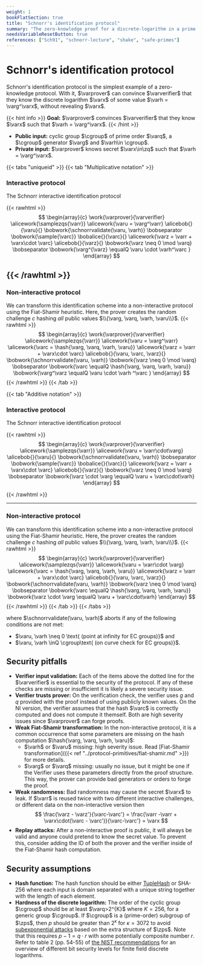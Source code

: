 ```yaml
---
weight: 1
bookFlatSection: true
title: "Schnorr's identification protocol"
summary: "The zero-knowledge proof for a discrete-logarithm in a prime modulo."
needsVariableResetButton: true
references: ["Sch91", "schnorr-lecture", "shake", "safe-primes"]
---
```

# Schnorr's identification protocol
  Schnorr's identification protocol is the simplest example of a zero-knowledge protocol. With it,
  $\varprover$ can convince $\varverifier$ that they know the discrete logarithm $\varx$ of some value
  $\varh = \varg^\varx$, without revealing $\varx$.

{{< hint info >}}
**Goal:**
$\varprover$ convinces $\varverifier$ that they know $\varx$ such that $\varh = \varg^\varx$.
{{< /hint >}}

 * __Public input:__ cyclic group $\cgroup$ of prime order $\varq$, a $\cgroup$ generator $\varg$ and $\varh\in \cgroup$.
 * __Private input:__ $\varprover$ knows secret $\varx\in\zq$ such that $\varh = \varg^\varx$.


{{< tabs "uniqueid" >}}
{{< tab "Multiplicative notation" >}}
### Interactive protocol
The Schnorr interactive identification protocol

{{< rawhtml >}}
 $$
 \begin{array}{c}
 \work{\varprover}{\varverifier}
 \alicework{\samplezqs{\varr}}
 \alicework{\varu = \varg^\varr}
 \alicebob{}{\varu}{}
 \bobwork{\schnorrvalidate(\varu, \varh)}
 \bobseparator
 \bobwork{\sample{\varc}}
 \bobalice{}{\varc}{}
 \alicework{\varz = \varr + \varx\cdot \varc}
 \alicebob{}{\varz}{}
 \bobwork{\varz \neq 0 \mod \varq}
 \bobseparator
 \bobwork{\varg^{\varz} \equalQ \varu \cdot \varh^\varc }
 \end{array}
 $$

{{< /rawhtml >}}
-----

### Non-interactive protocol
We can transform this identification scheme into a non-interactive protocol using the Fiat-Shamir heuristic. Here, the prover creates the random challenge $c$ hashing *all* public values $\\{\varg, \varq, \varh, \varu\\}$.
{{< rawhtml >}}
 $$
 \begin{array}{c}
 \work{\varprover}{\varverifier}
 \alicework{\samplezqs{\varr}}
 \alicework{\varu = \varg^\varr}
 \alicework{\varc = \hash{\varg, \varq, \varh, \varu}}
 \alicework{\varz = \varr + \varx\cdot \varc}
 \alicebob{}{\varu, \varc, \varz}{}
 \bobwork{\schnorrvalidate(\varu, \varh)}
 \bobwork{\varz \neq 0 \mod \varq}
 \bobseparator
 \bobwork{\varc \equalQ \hash{\varg, \varq, \varh, \varu}}
 \bobwork{\varg^\varz \equalQ \varu \cdot \varh ^\varc }
 \end{array}
 $$
{{< /rawhtml >}}
{{< /tab >}}


{{< tab "Additive notation" >}}

### Interactive protocol
The Schnorr interactive identification protocol


{{< rawhtml >}}
 $$
 \begin{array}{c}
 \work{\varprover}{\varverifier}
 \alicework{\samplezqs{\varr}}
 \alicework{\varu = \varr\cdot\varg}
 \alicebob{}{\varu}{}
 \bobwork{\schnorrvalidate(\varu, \varh)}
 \bobseparator
 \bobwork{\sample{\varc}}
 \bobalice{}{\varc}{}
 \alicework{\varz = \varr + \varx\cdot \varc}
 \alicebob{}{\varz}{}
 \bobwork{\varz \neq 0 \mod \varq}
 \bobseparator
 \bobwork{\varz \cdot \varg \equalQ \varu + \varc\cdot\varh}
 \end{array}
 $$



{{< /rawhtml >}}

-----

### Non-interactive protocol
We can transform this identification scheme into a non-interactive protocol using the Fiat-Shamir heuristic. Here, the prover creates the random challenge $c$ hashing *all* public values $\\{\varg, \varq, \varh, \varu\\}$.
{{< rawhtml >}}
 $$
 \begin{array}{c}
 \work{\varprover}{\varverifier}
 \alicework{\samplezqs{\varr}}
 \alicework{\varu = \varr\cdot \varg}
 \alicework{\varc = \hash{\varg, \varq, \varh, \varu}}
 \alicework{\varz = \varr + \varx\cdot \varc}
 \alicebob{}{\varu, \varc, \varz}{}
 \bobwork{\schnorrvalidate(\varu, \varh)}
 \bobwork{\varz \neq 0 \mod \varq}
 \bobseparator
 \bobwork{\varc \equalQ \hash{\varg, \varq, \varh, \varu}}
 \bobwork{\varz \cdot \varg \equalQ \varu + \varc\cdot\varh}
 \end{array}
 $$
{{< /rawhtml >}}
{{< /tab >}}
{{< /tabs >}}


where $\schnorrvalidate(\varu, \varh)$ aborts if any of the following conditions are not met:
 * $\varu, \varh \neq 0 \text{ (point at infinity for EC groups)}$ and
 * $\varu, \varh \inQ \cgroup\text{ (on curve check for EC groups)}$.

## Security pitfalls
 * **Verifier input validation:** Each of the items above the dotted line for the $\varverifier$ is essential to the security of the protocol. If any of these checks are missing or insufficient it is likely a severe security issue.
 * __Verifier trusts prover:__ On the verification check, the verifier uses $g$ and $q$ provided with the proof instead of using publicly known values. On the NI version, the verifier assumes that the hash $\varc$ is correctly computed and does not compute it themself. Both are high severity issues since $\varprover$ can forge proofs.
 * __Weak Fiat-Shamir transformation:__ In the non-interactive protocol, it is a common occurrence that some parameters are missing on the hash computation $\hash{\varg, \varq, \varh, \varu}$:
   * $\varh$ or $\varu$ missing: high severity issue. Read [Fiat-Shamir transformation]({{< ref "../protocol-primitives/fiat-shamir.md" >}}) for more details.
   * $\varg$ or $\varq$ missing: usually no issue, but it might be one if the Verifier uses these parameters directly from the proof structure. This way, the prover can provide bad generators or orders to forge the proof.
 * __Weak randomness:__ Bad randomness may cause the secret $\varx$ to leak. If $\varr$ is reused twice with two different interactive challenges, or different data on the non-interactive version then
  $$ \frac{\varz - \varz'}{\varc-\varc'} = \frac{\varr -\varr + \varx\cdot(\varc - \varc')}{\varc-\varc'} = \varx  $$
 * __Replay attacks:__ After a non-interactive proof is public, it will always be valid and anyone could pretend to know the secret value. To prevent this, consider adding the ID of both the prover and the verifier inside of the Fiat-Shamir hash computation.


## Security assumptions
 * __Hash function:__ The hash function should be either [TupleHash](https://www.nist.gov/publications/sha-3-derived-functions-cshake-kmac-tuplehash-and-parallelhash) or SHA-256 where each input is domain separated with a unique string together with the length of each element.
 * __Hardness of the discrete logarithm:__ The order of the cyclic group $\cgroup$ should be at least $\varq>2^{K}$ where $K=256$, for a generic group $\cgroup$. If $\cgroup$ is a (prime-order) subgroup of $\zps$, then $p$ should be greater than $2^{\kappa}$ for $\kappa=3072$ to avoid [subexponential attacks](https://en.wikipedia.org/wiki/Index_calculus_algorithm) based on the extra structure of $\zps$. Note that this requires $p - 1 = q\cdot r$ with some potentially composite number $r$. Refer to table 2 (pp. 54-55) of [the NIST recommendations](https://doi.org/10.6028/NIST.SP.800-57pt1r5) for an overview of different bit security levels for finite field discrete logarithms.


